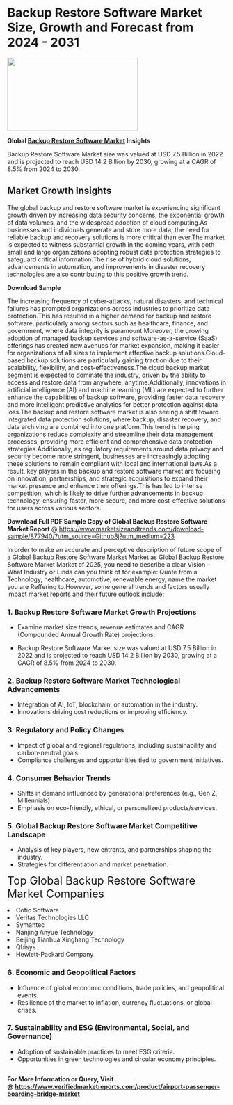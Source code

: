 <H1>Backup Restore Software Market Size, Growth and Forecast from 2024 - 2031</H1><img class="aligncenter size-medium wp-image-584254" src="https://thirdeyenews.in/wp-content/uploads/2024/09/Global-Market-Research-300x168.jpeg" alt="" width="300" height="168" /><p><strong>Global&nbsp;<a href="https://www.marketsizeandtrends.com/download-sample/877940/?utm_source=Github8j?utm_medium=223">Backup Restore Software Market</a> Insights</strong></p><p>Backup Restore Software Market size was valued at USD 7.5 Billion in 2022 and is projected to reach USD 14.2 Billion by 2030, growing at a CAGR of 8.5% from 2024 to 2030.</p><p><h2>Market Growth Insights</h2> <p>The global backup and restore software market is experiencing significant growth driven by increasing data security concerns, the exponential growth of data volumes, and the widespread adoption of cloud computing.As businesses and individuals generate and store more data, the need for reliable backup and recovery solutions is more critical than ever.The market is expected to witness substantial growth in the coming years, with both small and large organizations adopting robust data protection strategies to safeguard critical information.The rise of hybrid cloud solutions, advancements in automation, and improvements in disaster recovery technologies are also contributing to this positive growth trend.</p> <p><strong>Download Sample</strong></p> <p>The increasing frequency of cyber-attacks, natural disasters, and technical failures has prompted organizations across industries to prioritize data protection.This has resulted in a higher demand for backup and restore software, particularly among sectors such as healthcare, finance, and government, where data integrity is paramount.Moreover, the growing adoption of managed backup services and software-as-a-service (SaaS) offerings has created new avenues for market expansion, making it easier for organizations of all sizes to implement effective backup solutions.Cloud-based backup solutions are particularly gaining traction due to their scalability, flexibility, and cost-effectiveness.The cloud backup market segment is expected to dominate the industry, driven by the ability to access and restore data from anywhere, anytime.Additionally, innovations in artificial intelligence (AI) and machine learning (ML) are expected to further enhance the capabilities of backup software, providing faster data recovery and more intelligent predictive analytics for better protection against data loss.The backup and restore software market is also seeing a shift toward integrated data protection solutions, where backup, disaster recovery, and data archiving are combined into one platform.This trend is helping organizations reduce complexity and streamline their data management processes, providing more efficient and comprehensive data protection strategies.Additionally, as regulatory requirements around data privacy and security become more stringent, businesses are increasingly adopting these solutions to remain compliant with local and international laws.As a result, key players in the backup and restore software market are focusing on innovation, partnerships, and strategic acquisitions to expand their market presence and enhance their offerings.This has led to intense competition, which is likely to drive further advancements in backup technology, ensuring faster, more secure, and more cost-effective solutions for users across various sectors.</p> <p><span class=""><strong>Download Full PDF Sample Copy of Global Backup Restore Software Market Report</strong> @ <a href="https://www.marketsizeandtrends.com/download-sample/877940/?utm_source=Github8j?utm_medium=223" target="_blank">https://www.marketsizeandtrends.com/download-sample/877940/?utm_source=Github8j?utm_medium=223</a></span></p><p>In order to make an accurate and perceptive description of future scope of a Global&nbsp;Backup Restore Software Market Market as Global&nbsp;Backup Restore Software Market Market of 2025, you need to describe a clear Vision &ndash; What Industry or Linda can you think of for example: Quote from a Technology, healthcare, automotive, renewable energy, name the market you are Reffering to.However, some general trends and factors usually impact market reports and their future outlook include:</p><h3>1.&nbsp;<strong>Backup Restore Software Market Growth Projections</strong></h3><ul><li>Examine market size trends, revenue estimates and CAGR (Compounded Annual Growth Rate) projections.</li><li><p>Backup Restore Software Market size was valued at USD 7.5 Billion in 2022 and is projected to reach USD 14.2 Billion by 2030, growing at a CAGR of 8.5% from 2024 to 2030.</p></li></ul><h3>2.&nbsp;<strong>Backup Restore Software Market Technological Advancements</strong></h3><ul><li>Integration of AI, IoT, blockchain, or automation in the industry.</li><li>Innovations driving cost reductions or improving efficiency.</li></ul><h3>3.&nbsp;<strong>Regulatory and Policy Changes</strong></h3><ul><li>Impact of global and regional regulations, including sustainability and carbon-neutral goals.</li><li>Compliance challenges and opportunities tied to government initiatives.</li></ul><h3>4.&nbsp;<strong>Consumer Behavior Trends</strong></h3><ul><li>Shifts in demand influenced by generational preferences (e.g., Gen Z, Millennials).</li><li>Emphasis on eco-friendly, ethical, or personalized products/services.</li></ul><h3>5.&nbsp;<strong>Global Backup Restore Software Market Competitive Landscape</strong></h3><ul><li>Analysis of key players, new entrants, and partnerships shaping the industry.</li><li>Strategies for differentiation and market penetration.</li></ul><p data-pm-slice="1 1 []"><span style="color: inherit; font-family: inherit; font-size: 25px;">Top Global Backup Restore Software Market Companies</span></p><div class="" data-test-id=""><p><li>Cofio Software</li><li> Veritas Technologies LLC</li><li> Symantec</li><li> Nanjing Anyue Technology</li><li> Beijing Tianhua Xinghang Technology</li><li> Qbisys</li><li> Hewlett-Packard Company</li></p></div><h3>6.&nbsp;<strong>Economic and Geopolitical Factors</strong></h3><ul><li>Influence of global economic conditions, trade policies, and geopolitical events.</li><li>Resilience of the market to inflation, currency fluctuations, or global crises.</li></ul><h3>7.&nbsp;<strong>Sustainability and ESG (Environmental, Social, and Governance)</strong></h3><ul><li>Adoption of sustainable practices to meet ESG criteria.</li><li>Opportunities in green technologies and circular economy principles.</li></ul><h2><strong style="font-size: 14px;">For More Information or Query, Visit @&nbsp;</strong><a style="background-color: #ffffff; font-size: 14px;" href="https://www.marketsizeandtrends.com/report/backup-restore-software-market/" target="_blank">https://www.verifiedmarketreports.com/product/airport-passenger-boarding-bridge-market</a></h2>